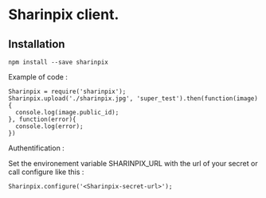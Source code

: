 # Sharinpix client.

## Installation


```npm install --save sharinpix```


Example of code :

```
Sharinpix = require('sharinpix');
Sharinpix.upload('./sharinpix.jpg', 'super_test').then(function(image){
  console.log(image.public_id);
}, function(error){
  console.log(error);
})

```

Authentification :

Set the environement variable SHARINPIX_URL with the url of your secret or call
configure like this :


```
Sharinpix.configure('<Sharinpix-secret-url>');
```
